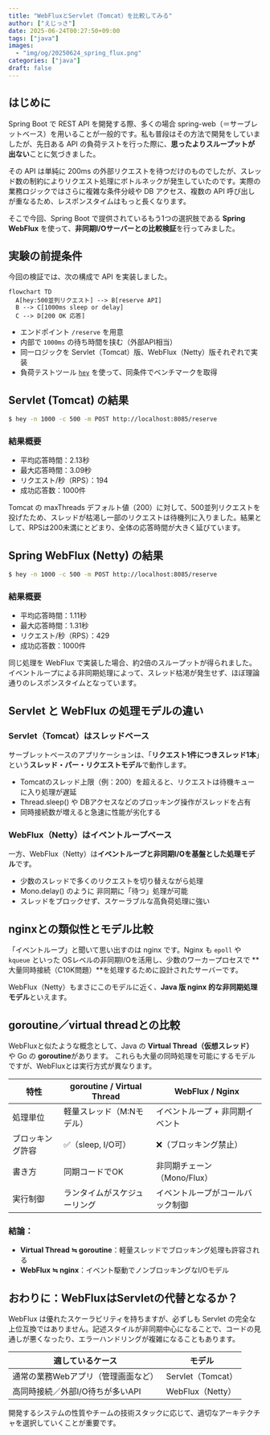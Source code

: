 ```yaml
---
title: "WebFluxとServlet（Tomcat）を比較してみる"
author: ["えじっさ"]
date: 2025-06-24T00:27:50+09:00
tags: ["java"]
images:
  - "img/og/20250624_spring_flux.png"
categories: ["java"]
draft: false
---
```


## はじめに

Spring Boot で REST API を開発する際、多くの場合 spring-web（＝サーブレットベース）を用いることが一般的です。私も普段はその方法で開発をしていましたが、先日ある API の負荷テストを行った際に、**思ったよりスループットが出ない**ことに気づきました。

その API は単純に 200ms の外部リクエストを待つだけのものでしたが、スレッド数の制約によりリクエスト処理にボトルネックが発生していたのです。実際の業務ロジックではさらに複雑な条件分岐や DB アクセス、複数の API 呼び出しが重なるため、レスポンスタイムはもっと長くなります。

そこで今回、Spring Boot で提供されているもう1つの選択肢である **Spring WebFlux** を使って、**非同期I/Oサーバーとの比較検証**を行ってみました。

## 実験の前提条件

今回の検証では、次の構成で API を実装しました。

```mermaid
flowchart TD
  A[hey:500並列リクエスト] --> B[reserve API]
  B --> C[1000ms sleep or delay]
  C --> D[200 OK 応答]
```

- エンドポイント `/reserve` を用意
- 内部で `1000ms` の待ち時間を挟む（外部API相当）
- 同一ロジックを Servlet（Tomcat）版、WebFlux（Netty）版それぞれで実装
- 負荷テストツール [`hey`](https://github.com/rakyll/hey) を使って、同条件でベンチマークを取得

## Servlet (Tomcat) の結果

```sh
$ hey -n 1000 -c 500 -m POST http://localhost:8085/reserve
```

### 結果概要

- 平均応答時間：2.13秒
- 最大応答時間：3.09秒
- リクエスト/秒（RPS）：194
- 成功応答数：1000件

Tomcat の maxThreads デフォルト値（200）に対して、500並列リクエストを投げたため、スレッドが枯渇し一部のリクエストは待機列に入りました。結果として、RPSは200未満にとどまり、全体の応答時間が大きく延びています。

## Spring WebFlux (Netty) の結果

```sh
$ hey -n 1000 -c 500 -m POST http://localhost:8085/reserve
```

### 結果概要

- 平均応答時間：1.11秒
- 最大応答時間：1.31秒
- リクエスト/秒（RPS）：429
- 成功応答数：1000件

同じ処理を WebFlux で実装した場合、約2倍のスループットが得られました。イベントループによる非同期処理によって、スレッド枯渇が発生せず、ほぼ理論通りのレスポンスタイムとなっています。

## Servlet と WebFlux の処理モデルの違い

### Servlet（Tomcat）はスレッドベース

サーブレットベースのアプリケーションは、「**リクエスト1件につきスレッド1本**」という**スレッド・パー・リクエストモデル**で動作します。

- Tomcatのスレッド上限（例：200）を超えると、リクエストは待機キューに入り処理が遅延
- Thread.sleep() や DBアクセスなどのブロッキング操作がスレッドを占有
- 同時接続数が増えると急速に性能が劣化する

### WebFlux（Netty）はイベントループベース

一方、WebFlux（Netty）は**イベントループと非同期I/Oを基盤とした処理モデル**です。

- 少数のスレッドで多くのリクエストを切り替えながら処理
- Mono.delay() のように 非同期に「待つ」処理が可能
- スレッドをブロックせず、スケーラブルな高負荷処理に強い

## nginxとの類似性とモデル比較

「イベントループ」と聞いて思い出すのは nginx です。Nginx も `epoll` や `kqueue` といった OSレベルの非同期I/Oを活用し、少数のワーカープロセスで **大量同時接続（C10K問題）**を処理するために設計されたサーバーです。

WebFlux（Netty）もまさにこのモデルに近く、**Java 版 nginx 的な非同期処理モデル**といえます。

## goroutine／virtual threadとの比較

WebFluxと似たような概念として、Java の **Virtual Thread（仮想スレッド）** や Go の **goroutine**があります。 これらも大量の同時処理を可能にするモデルですが、WebFluxとは実行方式が異なります。

| 特性             | goroutine / Virtual Thread   | WebFlux / Nginx                  |
| ---------------- | ---------------------------- | -------------------------------- |
| 処理単位         | 軽量スレッド（M\:Nモデル）   | イベントループ + 非同期イベント  |
| ブロッキング許容 | ✅（sleep, I/O可）           | ❌（ブロッキング禁止）           |
| 書き方           | 同期コードでOK               | 非同期チェーン（Mono/Flux）      |
| 実行制御         | ランタイムがスケジューリング | イベントループがコールバック制御 |

### 結論：

- **Virtual Thread ≒ goroutine**：軽量スレッドでブロッキング処理も許容される
- **WebFlux ≒ nginx**：イベント駆動でノンブロッキングなI/Oモデル

## おわりに：WebFluxはServletの代替となるか？

WebFlux は優れたスケーラビリティを持ちますが、必ずしも Servlet の完全な上位互換ではありません。記述スタイルが非同期中心になることで、コードの見通しが悪くなったり、エラーハンドリングが複雑になることもあります。

| 適しているケース                    | モデル            |
| ----------------------------------- | ----------------- |
| 通常の業務Webアプリ（管理画面など） | Servlet（Tomcat） |
| 高同時接続／外部I/O待ちが多いAPI    | WebFlux（Netty）  |

開発するシステムの性質やチームの技術スタックに応じて、適切なアーキテクチャを選択していくことが重要です。
